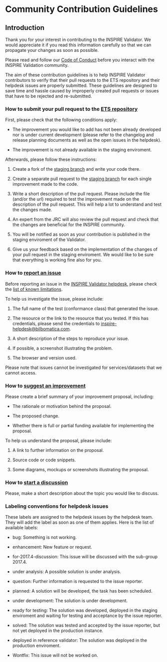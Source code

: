 # Community Contribution Guidelines


## Introduction

Thank you for your interest in contributing to the INSPIRE Validator. We would appreciate it if you read this information carefully so that we can propagate your changes as soon as possible.

Please read and follow our [Code of Conduct](code_of_conduct.adoc) before you interact with the INSPIRE Validation community.

The aim of these contribution guidelines is to help INSPIRE Validator contributors to verify that their pull requests to the ETS repository and their helpdesk issues are properly submitted. These guidelines are designed to save time and hassle caused by improperly created pull requests or issues that have to be rejected and re-submitted. 



### How to submit your pull request to the [ETS repository](https://github.com/inspire-eu-validation/ets-repository)

First, please check that the following conditions apply:

* The improvement you would like to add has not been already developed nor is under current development (please refer to the changelog and release planning documents as well as the open issues in the helpdesk).

* The improvement is not already available in the staging enviroment.



Afterwards, please follow these instructions:

1. Create a fork of the [staging branch](https://github.com/inspire-eu-validation/ets-repository/tree/staging) and write your code there.

2. Create a separate pull request to the [staging branch](https://github.com/inspire-eu-validation/ets-repository/tree/staging) for each single improvement made to the code.

3. Write a short description of the pull request. Please include the file (and/or the url) required to test the improvement made on the description of the pull request. This will help a lot to understand and test the changes made.

4. An expert from the JRC will also review the pull request and check that the changes are beneficial for the INSPIRE community.

5. You will be notified as soon as your contribution is published in the staging enviroment of the Validator.

6. Give us your feedback based on the implementation of the changes of your pull request in the staging enviroment. We would like to be sure that everything is working fine also for you.



### How to [report an issue](https://github.com/inspire-eu-validation/community/issues/new?template=problem.md)

Before reporting an issue in the [INSPIRE Validator helpdesk](https://github.com/inspire-eu-validation/community/issues/), please check the [list of known limitations](https://github.com/inspire-eu-validation/community/wiki/Known-limitations).



To help us investigate the issue, please include:



1. The full name of the test (conformance class) that generated the issue.

2. The resource or the link to the resource that you tested. If this has credentials, please send the credentials to inspire-helpdesk@bilbomatica.com.

3. A short description of the steps to reproduce your issue.

4. If possible, a screenshot illustrating the problem.

5. The browser and version used.



Please note that issues cannot be investigated for services/datasets that we cannot access.



### How to [suggest an improvement](https://github.com/inspire-eu-validation/community/issues/new?template=improvement-proposal.md)

Please create a brief summary of your improvement proposal, including:



* The rationale or motivation behind the proposal.

* The proposed change.

* Whether there is full or partial funding available for implementing the proposal.



To help us understand the proposal, please include:

1. A link to further information on the proposal.

2. Source code or code snippets.

3. Some diagrams, mockups or screenshots illustrating the proposal.



### How to [start a discussion](https://github.com/inspire-eu-validation/community/issues/new?template=discussion.md)

Please, make a short description about the topic you would like to discuss.





### Labeling conventions for helpdesk issues

These labels are assigned to the helpdesk issues by the helpdesk team. They will add the label as soon as one of them applies. Here is the list of available labels:



* bug: Something is not working.

* enhancement: New feature or request.

* for-2017.4-discussion: This issue will be discussed with the sub-group 2017.4.

* under analysis: A possible solution is under analysis.

* question: Further information is requested to the issue reporter.

* planned: A solution will be developed, the task has been scheduled.

* under development: The solution is under development.

* ready for testing: The solution was developed, deployed in the staging enviroment and waiting for testing and acceptance by the issue reporter.

* solved: The solution was tested and accepted by the issue reporter, but not yet deployed in the production instance.

* deployed in reference validator: The solution was deployed in the production enviroment.

* Wontfix: This issue will not be worked on.
